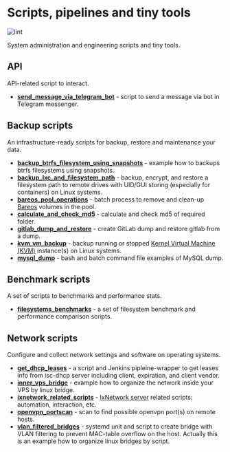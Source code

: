 # Scripts, pipelines and tiny tools

![lint](https://github.com/alexanderbazhenoff/scripts-and-tools/actions/workflows/lint.yml/badge.svg?branch=master)

System administration and engineering scripts and tiny tools.

## API

API-related script to interact.

- [**send_message_via_telegram_bot**](api/send_message_via_telegram_bot/README.md) - script to send a message via bot in
Telegram messenger.

## Backup scripts

An infrastructure-ready scripts for backup, restore and maintenance your data.

- [**backup_btrfs_filesystem_using_snapshots**](backup/backup_btrfs_using_snapshot/README.md) - example how to backups
  btrfs filesystems using snapshots.
- [**backup_lxc_and_filesystem_path**](backup/backup_lxc_and_filesystem_path/README.md) - backup, encrypt, and restore a
  filesystem path to remote drives with UID/GUI storing (especially for containers) on Linux systems.
- [**bareos_pool_operations**](backup/bareos_pool_operations/README.md) - batch process to remove and clean-up
  [Bareos](https://www.bareos.com/) volumes in the pool.
- [**calculate_and_check_md5**](backup/calculate_and_check_md5) - calculate and check md5 of required folder.
- [**gitlab_dump_and_restore**](backup/gitlab_dump_and_restore/README.md) - create GitLab dump and restore gitlab from a
  dump.
- [**kvm_vm_backup**](backup/kvm_vm_backup/README.md) - backup running or stopped
[Kernel Virtual Machine (KVM)](https://www.linux-kvm.org/page/Main_Page) instance(s) on Linux systems.
- [**mysql_dump**](backup/mysql_dump/README.md) - bash and batch command file examples of MySQL dump.

## Benchmark scripts

A set of scripts to benchmarks and performance stats.

- [**filesystems_benchmarks**](benchmark/filesystems_benchmarks/README.md) - a set of filesystem benchmark and
  performance comparison scripts.

## Network scripts

Configure and collect network settings and software on operating systems.

- [**get_dhcp_leases**](network/get_dhcpd_leases/README.md) - a script and Jenkins pipleine-wrapper to get leases info
  from isc-dhcp server including client, expiration, and client vendor.
- [**inner_vps_bridge**](network/inner_vps_bridge/README.md) - example how to organize the network inside your VPS by
  linux bridge.
- [**ixnetwork_related_scripts**](network/ixnetwork_related_scripts/README.md) -
  [IxNetwork server](https://support.ixiacom.com/version/ixnetwork-916) related scripts: automation, interaction, etc.
- [**openvpn_portscan**](network/openvpn_portscan/README.md) - scan to find possible openvpn port(s) on remote hosts.
- [**vlan_filtered_bridges**](network/vlan_filtered_bridges/README.md) - systemd unit and script to create bridge with
  VLAN filtering to prevent MAC-table overflow on the host. Actually this is an example how to organize linux bridges by
  script.
